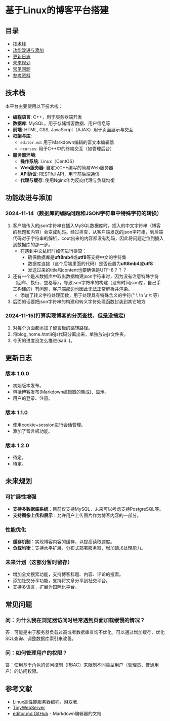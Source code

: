 # 基于Linux的博客平台搭建

## 目录
- [技术栈](#技术栈)
- [功能改进与添加](#功能改进与添加)
- [更新日志](#更新日志)
- [未来规划](#未来规划)
- [常见问题](#常见问题)
- [参考资料](#参考资料)

## 技术栈

本平台主要使用以下技术栈：

- **编程语言**: C++，用于服务器端开发
- **数据库**: MySQL，用于存储博客数据、用户信息等
- **前端**: HTML, CSS, JavaScript（AJAX）用于页面展示与交互
- **框架与库**: 
  - `editor.md`: 用于Markdown编辑的富文本编辑器
  - `ncurses`: 用于C++中的终端交互（如管理后台）
- **服务器环境**:
  - **操作系统**: Linux（CentOS）
  - **Web服务器**: 自定义C++编写的简易Web服务器
  - **API协议**: RESTful API，用于前后端通信
  - **代理与缓存**: 使用Nginx作为反向代理与负载均衡

## 功能改进与添加

### 2024-11-14（数据库的编码问题和JSON字符串中特殊字符的转换）
1. 客户端传入的json字符串在插入MySQL数据库时，插入的中文字符串（博客的标题和内容）会变成乱码。经过排查，从客户端发送的json字符串，到后端代码对于字符串的解析，cout出来的内容都没有乱码，因此将问题定位到插入到数据库的那一步。
   - 在遇到中文乱码时如何进行排查：
     - 确保数据库是**uft8mb4**或**utf8**等支持中文的字符集
     - 数据库连接（这个后端里面的代码）是否设置为**uft8mb4**或**utf8**
     - 发送过来的title和content也要确保是UTF-8？？？
2. 还有一个是从数据库中取出数据构建json字符串时，因为没有注意特殊字符（回车、换行、空格等），导致json字符串的构建（没有时间json库，自己手工构建的）有问题，客户端那边也因此无法正常解析并渲染。
   - 添加了转义字符处理函数，用于处理具有特殊含义的字符(" \ \n \r \t 等)
3. 后面的话要把json字符串的构建和转义字符处理函数封装到其它地方

### 2024-11-15(打算实现博客的分页查找，但是没搞定)
1. 对每个页面都添加了留言板的跳转路径。
2. 将blog_home.html的js代码分离出来，单独放进js文件夹。
3. 今天的进度没怎么推进(sad..)。

## 更新日志

### 版本 1.0.0
- 初始版本发布。
- 包括博客发布(Markdown编辑器的集成)、显示。
- 用户的登录、注册。

### 版本 1.1.0
- 使用cookie+session进行会话管理。
- 添加了留言板功能。

### 版本 1.2.0
- 待定。
- 待定。

## 未来规划

### 可扩展性增强
- **支持多数据库系统**：目前仅支持MySQL，未来可以考虑支持PostgreSQL等。
- **支持图像上传和展示**：允许用户上传图片作为博客内容的一部分。

### 性能优化
- **缓存机制**：实现博客内容的缓存，以提高读取速度。
- **负载均衡**：支持水平扩展，分布式部署服务器，增加请求处理能力。

### 未来计划（这部分暂时留存）
- 增加全文搜索功能，支持博客标题、内容、评论的搜索。
- 添加社交分享功能，支持将文章分享到社交平台。
- 支持多语言，扩展为国际化平台。

## 常见问题

### 问：为什么我在浏览器访问时经常遇到页面加载缓慢的情况？
答：可能是由于服务器负载过高或者数据库查询不优化。可以通过增加缓存、优化SQL查询、调整数据库索引来改善。

### 问：如何管理用户的权限？
答：使用基于角色的访问控制（RBAC）来限制不同类型用户（管理员、普通用户）的访问权限。

## 参考文献

- Linux高性能服务器编程，游双著.
- [TinyWebServer](https://github.com/qinguoyi/TinyWebServer)
- [editor.md GitHub](https://github.com/pandao/editor.md) - Markdown编辑器的文档
